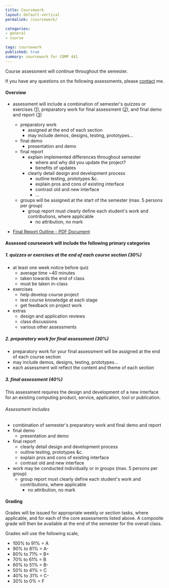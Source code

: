 ```yaml
---
title: Coursework
layout: default-vertical
permalink: /coursework/

categories:
- general
- course

tags: coursework
published: true
summary: coursework for COMP 441
---
```


Course assessment will continue throughout the semester.

If you have any questions on the following assessments, please [contact](/contact) me.

#### Overview

* assessment will include a combination of semester's quizzes or exercises ([1](#assessment1)), preparatory work for final assessment ([2](#assessment2)), and final demo and report ([3](#assessment3))
  * preparatory work
    * assigned at the end of each section
    * may include demos, designs, testing, prototypes...
  * final demo
    * presentation and demo
  * final report
    * explain implemented differences throughout semester
      * where and why did you update the project?
      * benefits of updates
    * clearly detail design and development process
      * outline testing, prototypes &c.
      * explain pros and cons of existing interface
      * contrast old and new interface
      * ...
  * groups will be assigned at the start of the semester (max. 5 persons per group)
    * group report must clearly define each student's work and contributions, where applicable
      * no attribution, no mark

* [Final Report Outline - PDF Document](/assets/docs/extras/comp441-final-report-outline.pdf)

#### Assessed coursework will include the following primary categories

<a id="assessment1"></a>

##### 1. quizzes or exercises at the end of each course section (30%)

* at least one week notice before quiz
  * average time ~40 minutes
  * taken towards the end of class
  * must be taken in-class
* exercises
  * help develop course project
  * test course knowledge at each stage
  * get feedback on project work
* extras
  * design and application reviews
  * class discussions
  * various other assessments

<a id="assessment2"></a>

##### 2. preparatory work for final assessment (30%)

* preparatory work for your final assessment will be assigned at the end of each course section
* may include demos, designs, testing, prototypes...
* each assessment will reflect the content and theme of each section

<a id="assessment3"></a>

##### 3. final assessment (40%)

This assessment requires the design and development of a new interface for an existing computing product, service, application, tool or publication.

###### Assessment includes

* combination of semester's preparatory work and final demo and report
* final demo
  * presentation and demo
* final report
  * clearly detail design and development process
  * outline testing, prototypes &c.
  * explain pros and cons of existing interface
  * contrast old and new interface
* work may be conducted individually or in groups (max. 5 persons per group)
	* group report must clearly define each student's work and contributions, where applicable
	  * no attribution, no mark

<!--
#### Important assessment Dates

* final team demo
  * due Wednesday 25th April 2018 @ 4.15pm
* final team report
  * due Wednesday 2nd April 2018 @ 4.15pm
-->

#### Grading

Grades will be issued for appropriate weekly or section tasks, where applicable, and for each of the core assessments listed above.
A composite grade will then be available at the end of the semester for the overall class.

Grades will use the following scale,

  * 100% to 91% = A
  * 90% to 81%  = A-
  * 80% to 71%  = B+
  * 70% to 61%  = B
  * 60% to 51%  = B-
  * 50% to 41%  = C
  * 40% to 31%  = C-
  * 30% to 0%   = F
